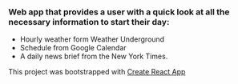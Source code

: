 ### Web app that provides a user with a quick look at all the necessary information to start their day: 
* Hourly weather form Weather Underground
* Schedule from Google Calendar
* A daily news brief from the New York Times.

This project was bootstrapped with [Create React App](https://github.com/facebookincubator/create-react-app) 
